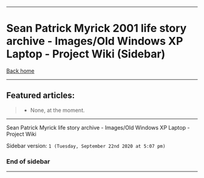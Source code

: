 
***

# Sean Patrick Myrick 2001 life story archive - Images/Old Windows XP Laptop - Project Wiki (Sidebar)

[Back home](https://github.com/seanpm2001/SeansLifeArchive_Images_Old-Windows_XP_Laptop/wiki/)

***

## Featured articles:

> * None, at the moment.

***

Sean Patrick Myrick life story archive - Images/Old Windows XP Laptop - Project Wiki

Sidebar version: `1 (Tuesday, September 22nd 2020 at 5:07 pm)`

### End of sidebar

***
